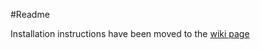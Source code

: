 #Readme



Installation instructions have been moved to the [wiki page](https://github.com/jteske54/deltainstall/wiki/Installation)
